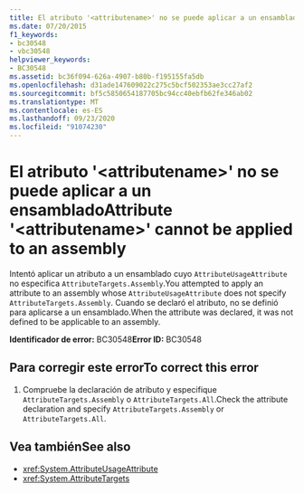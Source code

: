 ```yaml
---
title: El atributo '<attributename>' no se puede aplicar a un ensamblado
ms.date: 07/20/2015
f1_keywords:
- bc30548
- vbc30548
helpviewer_keywords:
- BC30548
ms.assetid: bc36f094-626a-4907-b80b-f195155fa5db
ms.openlocfilehash: d31ade147609022c275c5bcf502353ae3cc27af2
ms.sourcegitcommit: bf5c5850654187705bc94cc40ebfb62fe346ab02
ms.translationtype: MT
ms.contentlocale: es-ES
ms.lasthandoff: 09/23/2020
ms.locfileid: "91074230"
---
```

# <a name="attribute-attributename-cannot-be-applied-to-an-assembly"></a><span data-ttu-id="a2a7b-102">El atributo '\<attributename>' no se puede aplicar a un ensamblado</span><span class="sxs-lookup"><span data-stu-id="a2a7b-102">Attribute '\<attributename>' cannot be applied to an assembly</span></span>

<span data-ttu-id="a2a7b-103">Intentó aplicar un atributo a un ensamblado cuyo `AttributeUsageAttribute` no especifica `AttributeTargets.Assembly`.</span><span class="sxs-lookup"><span data-stu-id="a2a7b-103">You attempted to apply an attribute to an assembly whose `AttributeUsageAttribute` does not specify `AttributeTargets.Assembly`.</span></span> <span data-ttu-id="a2a7b-104">Cuando se declaró el atributo, no se definió para aplicarse a un ensamblado.</span><span class="sxs-lookup"><span data-stu-id="a2a7b-104">When the attribute was declared, it was not defined to be applicable to an assembly.</span></span>  
  
 <span data-ttu-id="a2a7b-105">**Identificador de error:** BC30548</span><span class="sxs-lookup"><span data-stu-id="a2a7b-105">**Error ID:** BC30548</span></span>  
  
## <a name="to-correct-this-error"></a><span data-ttu-id="a2a7b-106">Para corregir este error</span><span class="sxs-lookup"><span data-stu-id="a2a7b-106">To correct this error</span></span>  
  
1. <span data-ttu-id="a2a7b-107">Compruebe la declaración de atributo y especifique `AttributeTargets.Assembly` o `AttributeTargets.All`.</span><span class="sxs-lookup"><span data-stu-id="a2a7b-107">Check the attribute declaration and specify `AttributeTargets.Assembly` or `AttributeTargets.All`.</span></span>  
  
## <a name="see-also"></a><span data-ttu-id="a2a7b-108">Vea también</span><span class="sxs-lookup"><span data-stu-id="a2a7b-108">See also</span></span>

- <xref:System.AttributeUsageAttribute>
- <xref:System.AttributeTargets>

